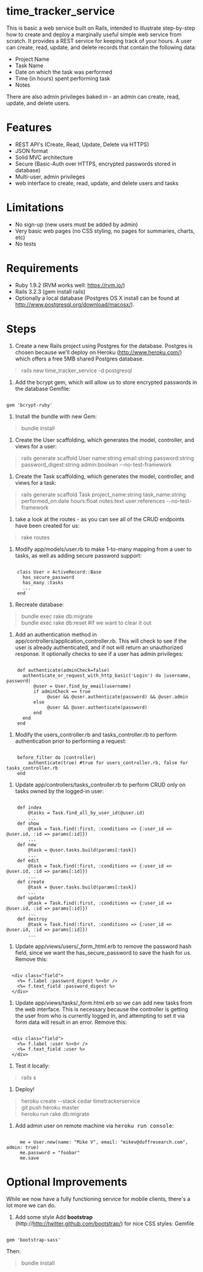 # time_tracker_service

This is basic a web service built on Rails, intended to illustrate step-by-step how to create
and deploy a marginally useful simple web service from scratch.  It provides a
REST service for keeping track of your hours.  A user can create, read, update, and
delete records that contain the following data:
* Project Name
* Task Name
* Date on which the task was performed
* Time (in hours) spent performing task
* Notes

There are also admin privileges baked in - an admin can create, read, update, and delete users.


# Features
* REST API's (Create, Read, Update, Delete via HTTPS)
* JSON format
* Solid MVC architecture
* Secure (Basic-Auth over HTTPS, encrypted passwords stored in database)
* Multi-user, admin privileges
* web interface to create, read, update, and delete users and tasks

# Limitations
* No sign-up (new users must be added by admin)
* Very basic web pages (no CSS styling, no pages for summaries, charts, etc)
* No tests

# Requirements
* Ruby 1.9.2 (RVM works well: https://rvm.io/)
* Rails 3.2.3 (gem install rails)
* Optionally a local database (Postgres OS X install can be found at http://www.postgresql.org/download/macosx/).

# Steps
1. Create a new Rails project using Postgres for the database.  Postgres is chosen because we'll deploy on Heroku (http://www.heroku.com/) which offers a free 5MB shared Postgres database.
>rails new time_tracker_service -d postgresql

1. Add the bcrypt gem, which will allow us to store encrypted passwords in the database Gemfile:
<pre><code>
gem 'bcrypt-ruby'
</code></pre>

1. Install the bundle with new Gem:
>bundle install

1. Create the User scaffolding, which generates the model, controller, and views for a user:
>rails generate scaffold User name:string email:string password:string password_digest:string admin:boolean --no-test-framework

1. Create the Task scaffolding, which generates the model, controller, and views for a task:
>rails generate scaffold Task project_name:string task_name:string performed_on:date hours:float notes:text user:references  --no-test-framework

1. take a look at the routes - as you can see all of the CRUD endpoints have been created for us:
>rake routes

1. Modify app/models/user.rb to make 1-to-many mapping from a user to tasks, as well as adding secure password support:
<pre><code>
    class User &lt; ActiveRecord::Base
      has_secure_password
      has_many :tasks
      ...
    end
</code></pre>

1. Recreate database:
> bundle exec rake db:migrate   
> bundle exec rake db:reset  #if we want to clear it out

1. Add an authentication method in app/controllers/application_controller.rb.  This will check to see if the user is already authenticated, and if not will return an unauthorized response.  It optionally checks to see if a user has admin privileges:
<pre><code>
    def authenticate(adminCheck=false)
      authenticate_or_request_with_http_basic('Login') do |username, password|
          @user = User.find_by_email(username)
          if adminCheck == true
               @user && @user.authenticate(password) && @user.admin
          else
               @user && @user.authenticate(password)
          end
      end
    end
</code></pre>

1. Modify the users_controller.rb and tasks_controller.rb to perform authentication prior to performing a request:
<pre><code>
    before_filter do |controller|
        authenticate(true) #true for users_controller.rb, false for tasks_controller.rb
    end
</code></pre>

1. Update app/controllers/tasks_controller.rb to perform CRUD only on tasks owned by the logged-in user:
<pre><code>
    def index
        @tasks = Task.find_all_by_user_id(@user.id)
        ...
    def show
        @task = Task.find(:first, :conditions => {:user_id => @user.id, :id => params[:id]})
        ...
    def new
        @task = @user.tasks.build(params[:task])
        ...
    def edit
        @task = Task.find(:first, :conditions => {:user_id => @user.id, :id => params[:id]})
        ...
    def create
        @task = @user.tasks.build(params[:task])
        ...
    def update
        @task = Task.find(:first, :conditions => {:user_id => @user.id, :id => params[:id]})
        ...
    def destroy
        @task = Task.find(:first, :conditions => {:user_id => @user.id, :id => params[:id]})
        ...
</code></pre>

1. Update app/views/users/_form_html.erb to remove the password hash field, since we want the has_secure_password to save the hash for us.  Remove this:
<pre><code>
  &lt;div class="field"&gt;
    &lt;%= f.label :password_digest %>&lt;br /&gt;
    &lt;%= f.text_field :password_digest %&gt;
  &lt;/div&gt;
</code></pre>

1. Update app/views/tasks/_form.html.erb so we can add new tasks from the web interface.  This is necessary because the controller is getting the user from who is currently logged in, and attempting to set it via form data will result in an error.  Remove this:
<pre><code>
  &lt;div class="field"&gt;
    &lt;%= f.label :user %>&lt;br /&gt;
    &lt;%= f.text_field :user %&gt;
  &lt;/div&gt;
</code></pre>


1. Test it locally:
>rails s

1. Deploy!
>heroku create --stack cedar timetrackerservice   
>git push heroku master  
>heroku run rake db:migrate  

1. Add admin user on remote machine via <tt>heroku run console</tt>:
<pre><code>
     me = User.new(name: "Mike V", email: "mikev@duffresearch.com", admin: true)
     me.password = "foobar"
     me.save
</code></pre>

# Optional Improvements
While we now have a fully functioning service for mobile clients, there's a lot more we can do.

1. Add some style
Add <b>bootstrap</b> (http://http://twitter.github.com/bootstrap/) for nice CSS styles:
Gemfile
<pre><code>
gem 'bootstrap-sass'
</code></pre>
Then:
>bundle install

